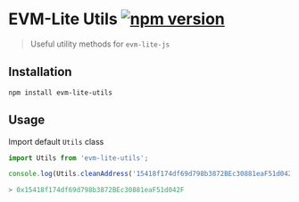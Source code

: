 # EVM-Lite Utils [![npm version](https://badge.fury.io/js/evm-lite-utils.svg)](https://badge.fury.io/js/evm-lite-utils)

> Useful utility methods for `evm-lite-js`

## Installation

```
npm install evm-lite-utils
```

## Usage

Import default `Utils` class

```javascript
import Utils from 'evm-lite-utils';

console.log(Utils.cleanAddress('15418f174df69d798b3872BEc30881eaF51d042F'));

> 0x15418f174df69d798b3872BEc30881eaF51d042F
```

